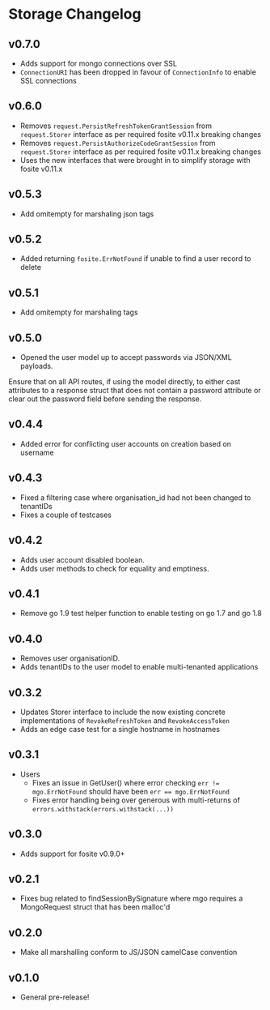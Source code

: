 # Storage Changelog
## v0.7.0
- Adds support for mongo connections over SSL
- `ConnectionURI` has been dropped in favour of `ConnectionInfo` to enable SSL connections

## v0.6.0
- Removes `request.PersistRefreshTokenGrantSession` from `request.Storer` interface as per required fosite v0.11.x breaking changes
- Removes `request.PersistAuthorizeCodeGrantSession` from `request.Storer` interface as per required fosite v0.11.x breaking changes
- Uses the new interfaces that were brought in to simplify storage with fosite v0.11.x

## v0.5.3
- Add omitempty for marshaling json tags

## v0.5.2
- Added returning `fosite.ErrNotFound` if unable to find a user record to delete

## v0.5.1
- Add omitempty for marshaling tags

## v0.5.0
- Opened the user model up to accept passwords via JSON/XML payloads. 

Ensure that on all API routes, if using the model directly, to either cast attributes to a response struct that does 
not contain a password attribute or clear out the password field before sending the response.

## v0.4.4
- Added error for conflicting user accounts on creation based on username

## v0.4.3
- Fixed a filtering case where organisation_id had not been changed to tenantIDs
- Fixes a couple of testcases

## v0.4.2
- Adds user account disabled boolean. 
- Adds user methods to check for equality and emptiness.

## v0.4.1
- Remove go 1.9 test helper function to enable testing on go 1.7 and go 1.8

## v0.4.0
- Removes user organisationID.
- Adds tenantIDs to the user model to enable multi-tenanted applications  

## v0.3.2
- Updates Storer interface to include the now existing concrete implementations of `RevokeRefreshToken` and `RevokeAccessToken` 
- Adds an edge case test for a single hostname in hostnames

## v0.3.1
- Users
    - Fixes an issue in GetUser() where error checking `err != mgo.ErrNotFound` should have been `err == mgo.ErrNotFound`
    - Fixes error handling being over generous with multi-returns of `errors.withstack(errors.withstack(...))`

## v0.3.0
- Adds support for fosite v0.9.0+

## v0.2.1
- Fixes bug related to findSessionBySignature where mgo requires a MongoRequest struct that has been malloc'd

## v0.2.0
- Make all marshalling conform to JS/JSON camelCase convention

## v0.1.0
- General pre-release!

